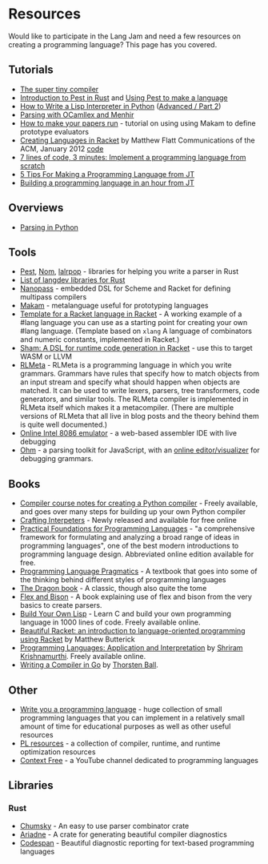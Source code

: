 # Resources

Would like to participate in the Lang Jam and need a few resources on creating a programming language? This page has you covered.

## Tutorials

* [The super tiny compiler](https://github.com/thejameskyle/the-super-tiny-compiler/blob/master/the-super-tiny-compiler.js)
* [Introduction to Pest in Rust](https://www.youtube.com/watch?v=VYBi9an29Hw) and [Using Pest to make a language](https://www.youtube.com/watch?v=COwHHUshkN0)
* [How to Write a Lisp Interpreter in Python](https://norvig.com/lispy.html) ([Advanced / Part 2](http://norvig.com/lispy2.html))
* [Parsing with OCamllex and Menhir](https://dev.realworldocaml.org/parsing-with-ocamllex-and-menhir.html)
* [How to make your papers run](https://www.tweag.io/blog/2019-11-28-PCF-makam-spec/) - tutorial on using using Makam to define prototype evaluators
* [Creating Languages in Racket](https://cacm.acm.org/magazines/2012/1/144809-creating-languages-in-racket/fulltext) by Matthew Flatt Communications of the ACM, January 2012 [code](https://github.com/spdegabrielle/flatt-languages)
* [7 lines of code, 3 minutes: Implement a programming language from scratch](https://matt.might.net/articles/implementing-a-programming-language/)
* [5 Tips For Making a Programming Language from JT](https://youtu.be/XHn7kQJ_V24)
* [Building a programming language in an hour from JT](https://www.youtube.com/watch?v=Zkd3mZYOOvw)

## Overviews

* [Parsing in Python](https://tomassetti.me/parsing-in-python/)

## Tools

* [Pest](https://github.com/pest-parser/pest), [Nom](https://github.com/Geal/nom), [lalrpop](https://github.com/lalrpop/lalrpop) - libraries for helping you write a parser in Rust
* [List of langdev libraries for Rust](https://github.com/Kixiron/rust-langdev/)
* [Nanopass](https://nanopass.org/) - embedded DSL for Scheme and Racket for defining multipass compilers
* [Makam](https://github.com/astampoulis/makam) - metalanguage useful for prototyping languages
* [Template for a Racket language in Racket](https://github.com/racket-templates/lang) - A working example of a #lang language you can use as a starting point for creating your own #lang language. (Template based on `xlang` A language of combinators and numeric constants, implemented in Racket.)
* [Sham: A DSL for runtime code generation in Racket](https://github.com/rjnw/sham) - use this to target WASM or LLVM
* [RLMeta](http://rickardlindberg.me/projects/rlmeta/) - RLMeta is a programming language in which you write grammars. Grammars have rules that specify how to match objects from an input stream and specify what should happen when objects are matched. It can be used to write lexers, parsers, tree transformers, code generators, and similar tools. The RLMeta compiler is implemented in RLMeta itself which makes it a metacompiler. (There are multiple versions of RLMeta that all live in blog posts and the theory behind them is quite well documented.)
* [Online Intel 8086 emulator](https://yjdoc2.github.io/8086-emulator-web/compile) - a web-based assembler IDE with live debugging
* [Ohm](https://github.com/harc/ohm) - a parsing toolkit for JavaScript, with an [online editor/visualizer](https://ohmlang.github.io/editor/) for debugging grammars.

## Books

* [Compiler course notes for creating a Python compiler](resources/Python_compiler.pdf) - Freely available, and goes over many steps for building up your own Python compiler
* [Crafting Interpeters](http://craftinginterpreters.com/introduction.html) - Newly released and available for free online
* [Practical Foundations for Programming Languages](https://www.cs.cmu.edu/~rwh/pfpl/) - "a comprehensive framework for formulating and analyzing a broad range of ideas in programming languages", one of the best modern introductions to programming language design. Abbreviated online edition available for free.
* [Programming Language Pragmatics](https://www.elsevier.com/books/programming-language-pragmatics/scott/978-0-12-410409-9) - A textbook that goes into some of the thinking behind different styles of programming languages
* [The Dragon book](https://en.wikipedia.org/wiki/Compilers:_Principles,_Techniques,_and_Tools) - A classic, though also quite the tome
* [Flex and Bison](https://web.iitd.ac.in/~sumeet/flex__bison.pdf) - A book explaining use of flex and bison from the very basics to create parsers.
* [Build Your Own Lisp](http://www.buildyourownlisp.com/) - Learn C and build your own programming language in 1000 lines of code. Freely available online.
* [Beautiful Racket: an introduction to language-oriented programming using Racket](https://beautifulracket.com) by Matthew Butterick
* [Programming Languages: Application and Interpretation](https://www.plai.org) by [Shriram Krishnamurthi](https://cs.brown.edu/~sk/). Freely available online.
* [Writing a Compiler in Go](https://compilerbook.com/) by [Thorsten Ball](https://thorstenball.com/).

## Other
* [Write you a programming language](https://github.com/stereobooster/write-you-a-programming-language) - huge collection of small programming languages that you can implement in a relatively small amount of time for educational purposes as well as other useful resources
* [PL resources](https://bernsteinbear.com/pl-resources/) - a collection of compiler, runtime, and runtime optimization resources
* [Context Free](https://www.youtube.com/channel/UCS4FAVeYW_IaZqAbqhlvxlA) - a YouTube channel dedicated to programming languages

## Libraries

### Rust

* [Chumsky](https://github.com/zesterer/chumsky/) - An easy to use parser combinator crate
* [Ariadne](https://github.com/zesterer/ariadne) - A crate for generating beautiful compiler diagnostics
* [Codespan](https://github.com/brendanzab/codespan) - Beautiful diagnostic reporting for text-based programming languages
